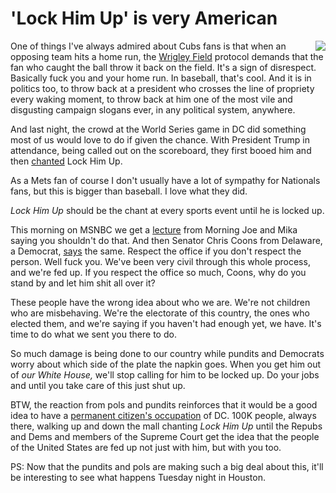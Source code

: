 # 'Lock Him Up' is very American
<img src="http://scripting.com/images/2017/09/26/colin.png" border="0" align="right">One of things I've always admired about Cubs fans is that when an opposing team hits a home run, the <a href="https://en.wikipedia.org/wiki/Wrigley_Field">Wrigley Field</a> protocol demands that the fan who caught the ball throw it back on the field. It's a sign of disrespect. Basically fuck you and your home run. In baseball, that's cool. And it is in politics too, to throw back at a president who crosses the line of propriety every waking moment, to throw back at him one of the most vile and disgusting campaign slogans ever, in any political system, anywhere. 

And last night, the crowd at the World Series game in DC did something most of us would love to do if given the chance. With President Trump in attendance, being called out on the scoreboard, they first booed him and then <a href="https://duckduckgo.com/?q=world+series+game+5+lock+him+up+2019&t=h_&ia=news&iar=news">chanted</a> Lock Him Up. 

As a Mets fan of course I don't usually have a lot of sympathy for Nationals fans, but this is bigger than baseball. I love what they did.  

<i>Lock Him Up</i> should be the chant at every sports event until he is locked up.

This morning on MSNBC we get a <a href="https://www.msnbc.com/morning-joe/watch/joe-lock-him-up-chants-are-un-american-72161349993">lecture</a> from Morning Joe and Mika saying you shouldn't do that. And then Senator Chris Coons from Delaware, a Democrat, <a href="https://thehill.com/homenews/senate/467698-democratic-senator-criticizes-crowd-booing-trump-the-office-of-the-president">says</a> the same. Respect the office if you don't respect the person. Well fuck you. We've been very civil through this whole process, and we're fed up. If you respect the office so much, Coons, why do you stand by and let him shit all over it?

These people have the wrong idea about who we are. We're not children who are misbehaving. We're the electorate of this country, the ones who elected them, and we're saying if you haven't had enough yet, we have. It's time to do what we sent you there to do.  

So much damage is being done to our country while pundits and Democrats worry about which side of the plate the napkin goes. When you get him out of <i>our White House, </i>we'll stop calling for him to be locked up. Do your jobs and until you take care of this just shut up. 

BTW, the reaction from pols and pundits reinforces that it would be a good idea to have a <a href="http://scripting.com/2019/10/21/140215.html">permanent citizen's occupation</a> of DC. 100K people, always there, walking up and down the mall chanting <i>Lock Him Up</i> until the Repubs and Dems and members of the Supreme Court get the idea that the people of the United States are fed up not just with him, but with you too. 

PS: Now that the pundits and pols are making such a big deal about this, it'll be interesting to see what happens Tuesday night in Houston. 

